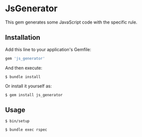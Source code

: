 # JsGenerator

This gem generates some JavaScript code with the specific rule.

## Installation

Add this line to your application's Gemfile:

```ruby
gem 'js_generator'
```

And then execute:

    $ bundle install

Or install it yourself as:

    $ gem install js_generator

## Usage

```shell
$ bin/setup
```

```shell
$ bundle exec rspec
```
